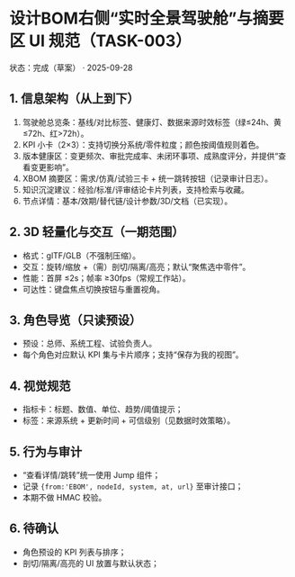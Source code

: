 # 设计BOM右侧“实时全景驾驶舱”与摘要区 UI 规范（TASK-003）

状态：完成（草案） · 2025-09-28

## 1. 信息架构（从上到下）
1) 驾驶舱总览条：基线/对比标签、健康灯、数据来源时效标签（绿≤24h、黄≤72h、红>72h）。
2) KPI 小卡（2×3）：支持切换分系统/零件粒度；颜色按阈值规则着色。
3) 版本健康区：变更频次、审批完成率、未闭环事项、成熟度评分，并提供“查看变更影响”。
4) XBOM 摘要区：需求/仿真/试验三卡 + 统一跳转按钮（记录审计日志）。
5) 知识沉淀建议：经验/标准/评审结论卡片列表，支持检索与收藏。
6) 节点详情：基本/效期/替代链/设计参数/3D/文档（已实现）。

## 2. 3D 轻量化与交互（一期范围）
- 格式：glTF/GLB（不强制压缩）。
- 交互：旋转/缩放 +（需）剖切/隔离/高亮；默认“聚焦选中零件”。
- 性能：首屏 ≤2s；帧率 ≥30fps（常规工作站）。
- 可达性：键盘焦点切换按钮与重置视角。

## 3. 角色导览（只读预设）
- 预设：总师、系统工程、试验负责人。
- 每个角色对应默认 KPI 集与卡片顺序；支持“保存为我的视图”。

## 4. 视觉规范
- 指标卡：标题、数值、单位、趋势/阈值提示；
- 标签：来源系统 + 更新时间 + 可信级别（见数据时效策略）。

## 5. 行为与审计
- “查看详情/跳转”统一使用 Jump 组件；
- 记录 `{from:'EBOM', nodeId, system, at, url}` 至审计接口；
- 本期不做 HMAC 校验。

## 6. 待确认
- 角色预设的 KPI 列表与排序；
- 剖切/隔离/高亮的 UI 放置与默认状态；


